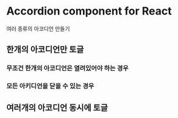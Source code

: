 # Accordion component for React

여러 종류의 아코디언 만들기

## 한개의 아코디언만 토글

### 무조건 한개의 아코디언은 열려있어야 하는 경우

### 모든 아키디언을 닫을 수 있는 경우

## 여러개의 아코디언 동시에 토글
